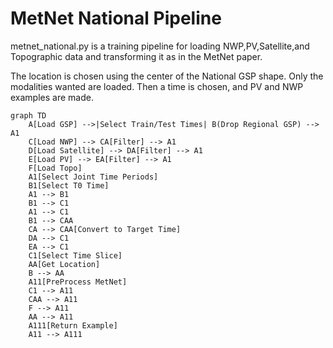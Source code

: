 # MetNet National Pipeline

metnet_national.py is a training pipeline for loading NWP,PV,Satellite,and Topographic data and transforming it as in the MetNet paper.

The location is chosen using the center of the National GSP shape. Only the modalities wanted are loaded.
Then a time is chosen, and PV and NWP examples are made.

```mermaid
graph TD
    A[Load GSP] -->|Select Train/Test Times| B(Drop Regional GSP) --> A1
    C[Load NWP] --> CA[Filter] --> A1
    D[Load Satellite] --> DA[Filter] --> A1
    E[Load PV] --> EA[Filter] --> A1
    F[Load Topo]
    A1[Select Joint Time Periods]
    B1[Select T0 Time]
    A1 --> B1
    B1 --> C1
    A1 --> C1
    B1 --> CAA
    CA --> CAA[Convert to Target Time]
    DA --> C1
    EA --> C1
    C1[Select Time Slice]
    AA[Get Location]
    B --> AA
    A11[PreProcess MetNet]
    C1 --> A11
    CAA --> A11
    F --> A11
    AA --> A11
    A111[Return Example]
    A11 --> A111
```
